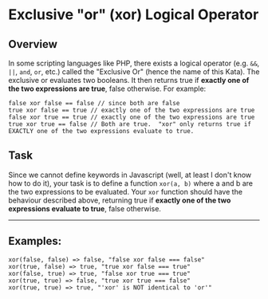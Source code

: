 Exclusive "or" (xor) Logical Operator
=====================================

Overview
--------

In some scripting languages like PHP, there exists a logical operator (e.g. `&&`, `||`, `and`, `or`, etc.) called the "Exclusive Or" (hence the name of this Kata). The exclusive or evaluates two booleans. It then returns true if **exactly one of the two expressions are true**, false otherwise. For example:

```
false xor false == false // since both are false
true xor false == true // exactly one of the two expressions are true
false xor true == true // exactly one of the two expressions are true
true xor true == false // Both are true.  "xor" only returns true if EXACTLY one of the two expressions evaluate to true.
```

Task
----

Since we cannot define keywords in Javascript (well, at least I don't know how to do it), your task is to define a function `xor(a, b)` where a and b are the two expressions to be evaluated. Your `xor` function should have the behaviour described above, returning true if **exactly one of the two expressions evaluate to true**, false otherwise.

* * *


Examples:
---------

```
xor(false, false) => false, "false xor false === false"
xor(true, false) => true, "true xor false === true"
xor(false, true) => true, "false xor true === true"
xor(true, true) => false, "true xor true === false"
xor(true, true) => true, "'xor' is NOT identical to 'or'"
```
